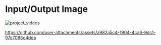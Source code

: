 # Input/Output Image

![project_videos](https://github.com/user-attachments/assets/73496261-3c13-43bc-b1ea-5a357367c3ca)


https://github.com/user-attachments/assets/a982a5c4-1904-4ca6-9dc1-97c7065c4dda
